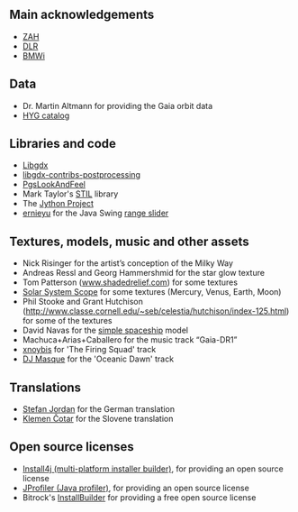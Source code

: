 ## Main acknowledgements

-  [ZAH](http://www.zah.uni-heidelberg.de/ari/)
-  [DLR](http://www.dlr.de/)
-  [BMWi](http://www.bmwi.de)

## Data

-  Dr. Martin Altmann for providing the Gaia orbit data
-  [HYG catalog](https://github.com/astronexus/HYG-Database)

## Libraries and code

-  [Libgdx](libgdx.badlogicgames.com)
-  [libgdx-contribs-postprocessing](https://github.com/manuelbua/libgdx-contribs/tree/master/postprocessing)
-  [PgsLookAndFeel](http://www.pagosoft.com/projects/pgslookandfeel/)
-  Mark Taylor's [STIL](http://www.star.bristol.ac.uk/~mbt/stil/) library
-  The [Jython Project](http://www.jython.org/)
-  [ernieyu](https://github.com/ernieyu/) for the Java Swing [range slider](https://github.com/ernieyu/Swing-range-slider)

## Textures, models, music and other assets

-  Nick Risinger for the artist’s conception of the Milky Way
-  Andreas Ressl and Georg Hammershmid for the star glow texture
-  Tom Patterson (www.shadedrelief.com) for some textures
-  [Solar System Scope](http://www.solarsystemscope.com/) for some textures (Mercury, Venus, Earth, Moon)
-  Phil Stooke and Grant Hutchison (http://www.classe.cornell.edu/~seb/celestia/hutchison/index-125.html) for some of the textures
-  David Navas for the [simple spaceship](http://www.blendswap.com/user/DeNapes) model
-  Machuca+Arias+Caballero for the music track “Gaia-DR1”
-  [xnoybis](http://sampleswap.org/artist/xnoybis#contact) for 'The Firing Squad' track
-  [DJ Masque](http://sampleswap.org/artist/djmasque) for the 'Oceanic Dawn' track

## Translations

-  [Stefan Jordan](mailto:jordan@ari.uni-heidelberg.de) for the German translation
-  [Klemen Čotar](mailto:klemen.cotar@fmf.uni-lj.si) for the Slovene translation

## Open source licenses

-  [Install4j (multi-platform installer builder)](http://www.ej-technologies.com/products/install4j/overview.html), for providing an open source license
-  [JProfiler (Java profiler)](http://www.ej-technologies.com/products/jprofiler/overview.html), for providing an open source license
-  Bitrock's [InstallBuilder](http://installbuilder.bitrock.com/) for providing a free open source license

